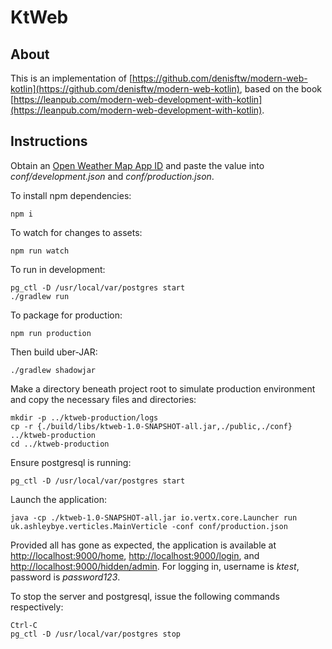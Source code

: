 # KtWeb

## About

This is an implementation of [https://github.com/denisftw/modern-web-kotlin](https://github.com/denisftw/modern-web-kotlin),
based on the book [https://leanpub.com/modern-web-development-with-kotlin](https://leanpub.com/modern-web-development-with-kotlin).

## Instructions

Obtain an [Open Weather Map App ID](https://openweathermap.org/appid) and paste the value
into *conf/development.json* and *conf/production.json*.

To install npm dependencies:

    npm i

To watch for changes to assets:

    npm run watch
    
To run in development:

    pg_ctl -D /usr/local/var/postgres start
    ./gradlew run

To package for production:

    npm run production
    
Then build uber-JAR:

    ./gradlew shadowjar

Make a directory beneath project root to simulate production environment and copy
the necessary files and directories:

    mkdir -p ../ktweb-production/logs
    cp -r {./build/libs/ktweb-1.0-SNAPSHOT-all.jar,./public,./conf} ../ktweb-production
    cd ../ktweb-production

Ensure postgresql is running:

    pg_ctl -D /usr/local/var/postgres start

Launch the application:

    java -cp ./ktweb-1.0-SNAPSHOT-all.jar io.vertx.core.Launcher run uk.ashleybye.verticles.MainVerticle -conf conf/production.json

Provided all has gone as expected, the application is available at
[http://localhost:9000/home](http://localhost:9000/home),
[http://localhost:9000/login](http://localhost:9000/login), and
[http://localhost:9000/hidden/admin](http://localhost:9000/hidden/admin). For
logging in, username is *ktest*, password is *password123*.

To stop the server and postgresql, issue the following commands respectively:

    Ctrl-C
    pg_ctl -D /usr/local/var/postgres stop